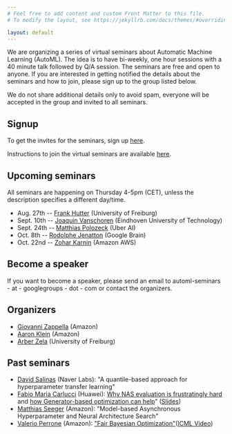 ```yaml
---
# Feel free to add content and custom Front Matter to this file.
# To modify the layout, see https://jekyllrb.com/docs/themes/#overriding-theme-defaults

layout: default
---
```


We are organizing a series of virtual seminars about Automatic Machine Learning (AutoML). The idea is to have bi-weekly, one hour sessions with a 40 minute talk followed by Q/A session.
The seminars are free and open to anyone. If you are interested in getting notified the details about the seminars and how to join, please sign up to the group listed below.

We do not share additional details only to avoid spam, everyone will be accepted in the group and invited to all seminars.

## Signup

To get the invites for the seminars, sign up [here](https://groups.google.com/d/forum/automl-seminars).

Instructions to join the virtual seminars are available [here](https://automl-seminars.github.io/about/).


## Upcoming seminars

All seminars are happening on Thursday 4-5pm (CET), unless the description specifies a different day/time.

* Aug. 27th -- [Frank Hutter](http://aad.informatik.uni-freiburg.de/people/hutter/) (University of Freiburg)
* Sept. 10th -- [Joaquin Vanschoren](https://joaquinvanschoren.github.io/home/) (Eindhoven University of Technology)
* Sept. 24th -- [Matthias Polozeck](https://scholar.google.com/citations?user=g5BRMkoAAAAJ&hl=en) (Uber AI)
* Oct. 8th -- [Rodolphe Jenatton](http://rodolphejenatton.com/) (Google Brain)
* Oct. 22nd -- [Zohar Karnin](https://scholar.google.com/citations?user=aUsrzjgAAAAJ&hl=en) (Amazon AWS)


## Become a speaker

If you want to become a speaker, please send an email to automl-seminars - at - googlegroups - dot - com or contact the organizers.

## Organizers

* [Giovanni Zappella](https://giovannizappella.github.io/) (Amazon)
* [Aaron Klein](https://aaronkl.github.io/) (Amazon)
* [Arber Zela](https://ml.informatik.uni-freiburg.de/people/zela/index.html) (University of Freiburg)

## Past seminars
* [David Salinas](https://geoalgo.github.io/) (Naver Labs): "A quantile-based approach for hyperparameter transfer learning"
* [Fabio Maria Carlucci](https://fmcarlucci.github.io/) (Huawei): [Why NAS evaluation is frustratingly hard](https://openreview.net/forum?id=HygrdpVKvr) and [how Generator-based optimization can help](https://arxiv.org/abs/2004.01395)”  ([Slides](https://docs.google.com/presentation/d/1j9U8Tl1faTkXLN_dc5mf9ack1YVBq3N3FH86wbAyDwg/edit?usp=sharing))
* [Matthias Seeger](https://mseeger.github.io/) (Amazon): "Model-based Asynchronous Hyperparameter and Neural Architecture Search"
* [Valerio Perrone](https://sites.google.com/view/valerioperrone/) (Amazon): ["Fair Bayesian Optimization"](https://arxiv.org/abs/2006.05109)([ICML Video](https://slideslive.com/38930648/fair-bayesian-optimization))

